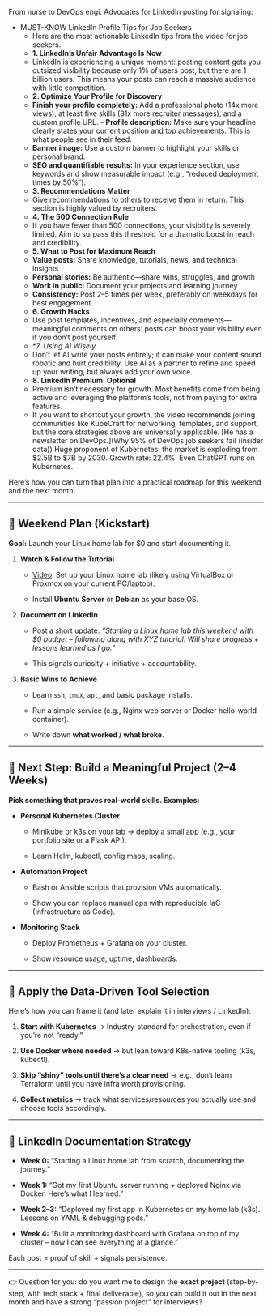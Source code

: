 From nurse to DevOps engi.
Advocates for LinkedIn posting for signaling:
- MUST-KNOW LinkedIn Profile Tips for Job Seekers
	- Here are the most actionable LinkedIn tips from the video for job seekers.
	- **1. LinkedIn’s Unfair Advantage Is Now**
	- LinkedIn is experiencing a unique moment: posting content gets you outsized visibility because only 1% of users post, but there are 1 billion users. This means your posts can reach a massive audience with little competition. 
	- **2. Optimize Your Profile for Discovery**
	- **Finish your profile completely:** Add a professional photo (14x more views), at least five skills (31x more recruiter messages), and a custom profile URL. - **Profile description:** Make sure your headline clearly states your current position and top achievements. This is what people see in their feed.
	- **Banner image:** Use a custom banner to highlight your skills or personal brand. 
	- **SEO and quantifiable results:** In your experience section, use keywords and show measurable impact (e.g., “reduced deployment times by 50%”). 
	- **3. Recommendations Matter**
	- Give recommendations to others to receive them in return. This section is highly valued by recruiters. 
	- **4. The 500 Connection Rule**
	- If you have fewer than 500 connections, your visibility is severely limited. Aim to surpass this threshold for a dramatic boost in reach and credibility. 
	- **5. What to Post for Maximum Reach**
	- **Value posts:** Share knowledge, tutorials, news, and technical insights
	- **Personal stories:** Be authentic—share wins, struggles, and growth
	- **Work in public:** Document your projects and learning journey
	- **Consistency:** Post 2–5 times per week, preferably on weekdays for best engagement. 
	- **6. Growth Hacks**
	- Use post templates, incentives, and especially comments—meaningful comments on others’ posts can boost your visibility even if you don’t post yourself.
	- **7. Using AI Wisely*
	- Don’t let AI write your posts entirely; it can make your content sound robotic and hurt credibility. Use AI as a partner to refine and speed up your writing, but always add your own voice. 
	- **8. LinkedIn Premium: Optional**
	- Premium isn’t necessary for growth. Most benefits come from being active and leveraging the platform’s tools, not from paying for extra features. 
	- If you want to shortcut your growth, the video recommends joining communities like KubeCraft for networking, templates, and support, but the core strategies above are universally applicable.
[He has a newsletter on DevOps.](Why 95% of DevOps job seekers fail (insider data))
Huge proponent of Kubernetes.
	the market is exploding from $2.5B to $7B by 2030. Growth rate: 22.4%. Even ChatGPT runs on Kubernetes.


Here’s how you can turn that plan into a practical roadmap for this weekend and the next month:

---

## 🔹 Weekend Plan (Kickstart)

**Goal:** Launch your Linux home lab for $0 and start documenting it.

1. **Watch & Follow the Tutorial**
    
    - [Video](https://www.youtube.com/watch?v=upC8G5yFBsA): Set up your Linux home lab (likely using VirtualBox or Proxmox on your current PC/laptop).
        
    - Install **Ubuntu Server** or **Debian** as your base OS.
        
2. **Document on LinkedIn**
    
    - Post a short update: _“Starting a Linux home lab this weekend with $0 budget – following along with XYZ tutorial. Will share progress + lessons learned as I go.”_
        
    - This signals curiosity + initiative + accountability.
        
3. **Basic Wins to Achieve**
    
    - Learn `ssh`, `tmux`, `apt`, and basic package installs.
        
    - Run a simple service (e.g., Nginx web server or Docker hello-world container).
        
    - Write down **what worked / what broke**.
        

---

## 🔹 Next Step: Build a Meaningful Project (2–4 Weeks)

**Pick something that proves real-world skills. Examples:**

- **Personal Kubernetes Cluster**
    
    - Minikube or k3s on your lab → deploy a small app (e.g., your portfolio site or a Flask API).
        
    - Learn Helm, kubectl, config maps, scaling.
        
- **Automation Project**
    
    - Bash or Ansible scripts that provision VMs automatically.
        
    - Show you can replace manual ops with reproducible IaC (Infrastructure as Code).
        
- **Monitoring Stack**
    
    - Deploy Prometheus + Grafana on your cluster.
        
    - Show resource usage, uptime, dashboards.
        

---

## 🔹 Apply the Data-Driven Tool Selection

Here’s how you can frame it (and later explain it in interviews / LinkedIn):

1. **Start with Kubernetes** → Industry-standard for orchestration, even if you’re not “ready.”
    
2. **Use Docker where needed** → but lean toward K8s-native tooling (k3s, kubectl).
    
3. **Skip “shiny” tools until there’s a clear need** → e.g., don’t learn Terraform until you have infra worth provisioning.
    
4. **Collect metrics** → track what services/resources you actually use and choose tools accordingly.
    

---

## 🔹 LinkedIn Documentation Strategy

- **Week 0:** “Starting a Linux home lab from scratch, documenting the journey.”
    
- **Week 1:** “Got my first Ubuntu server running + deployed Nginx via Docker. Here’s what I learned.”
    
- **Week 2–3:** “Deployed my first app in Kubernetes on my home lab (k3s). Lessons on YAML & debugging pods.”
    
- **Week 4:** “Built a monitoring dashboard with Grafana on top of my cluster – now I can see everything at a glance.”
    

Each post = proof of skill + signals persistence.

---

👉 Question for you: do you want me to design the **exact project** (step-by-step, with tech stack + final deliverable), so you can build it out in the next month and have a strong “passion project” for interviews?